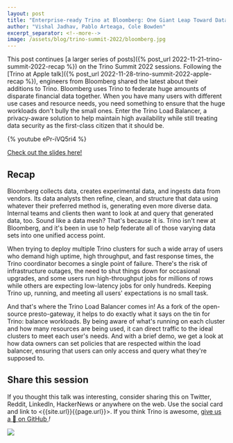 ```yaml
---
layout: post
title: "Enterprise-ready Trino at Bloomberg: One Giant Leap Toward Data Mesh!"
author: "Vishal Jadhav, Pablo Arteaga, Cole Bowden"
excerpt_separator: <!--more-->
image: /assets/blog/trino-summit-2022/bloomberg.jpg
---
```


This post continues [a larger series of posts]({% post_url
2022-11-21-trino-summit-2022-recap %}) on the Trino Summit 2022 sessions.
Following the [Trino at Apple talk]({% post_url
2022-11-28-trino-summit-2022-apple-recap %}), engineers from Bloomberg shared
the latest about their additions to Trino. Bloomberg uses Trino to federate huge
amounts of disparate financial data together. When you have many users with
different use cases and resource needs, you need something to ensure that the
huge workloads don't bully the small ones. Enter the Trino Load Balancer, a
privacy-aware solution to help maintain high availability while still treating
data security as the first-class citizen that it should be.

<!--more-->

{% youtube ePr-iVQ5ri4 %}

<a class="btn btn-pink btn-md" target="_blank" href="/assets/blog/trino-summit-2022/Trino-at-Bloomberg.pdf">
  Check out the slides here!
</a>

## Recap

Bloomberg collects data, creates experimental data, and ingests data from
vendors. Its data analysts then refine, clean, and structure that data using
whatever their preferred method is, generating even more diverse data. Internal
teams and clients then want to look at and query that generated data, too. Sound
like a data mesh? That's because it is. Trino isn't new at Bloomberg, and it's
been in use to help federate all of those varying data sets into one unified
access point.

When trying to deploy multiple Trino clusters for such a wide array of users who
demand high uptime, high throughput, and fast response times, the Trino
coordinator becomes a single point of failure. There's the risk of
infrastructure outages, the need to shut things down for occasional upgrades,
and some users run high-throughput jobs for millions of rows while others are
expecting low-latency jobs for only hundreds. Keeping Trino up, running, and
meeting all users' expectations is no small task.

And that's where the Trino Load Balancer comes in! As a fork of the open-source
presto-gateway, it helps to do exactly what it says on the tin for Trino:
balance workloads. By being aware of what's running on each cluster and how many
resources are being used, it can direct traffic to the ideal clusters to meet
each user's needs. And with a brief demo, we get a look at how data owners
can set policies that are respected within the load balancer, ensuring that
users can only access and query what they're supposed to.

## Share this session

If you thought this talk was interesting, consider sharing this on
Twitter, Reddit, LinkedIn, HackerNews or anywhere on the web. Use the social
card and link to <{{site.url}}{{page.url}}>. If you think Trino is awesome,
[give us a 🌟 on GitHub <i class="fab fa-github"/>](https://github.com/trinodb/trino)!

<img src="/assets/blog/trino-summit-2022/bloomberg-social.png"/>
